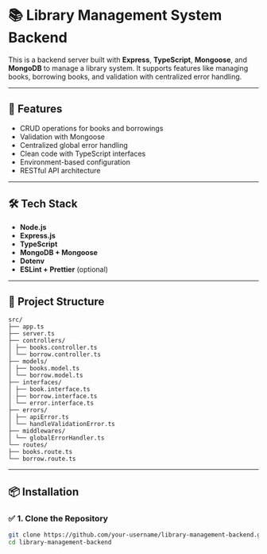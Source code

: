 # 📚 Library Management System Backend

This is a backend server built with **Express**, **TypeScript**, **Mongoose**, and **MongoDB** to manage a library system. It supports features like managing books, borrowing books, and validation with centralized error handling.

---

## 🚀 Features

- CRUD operations for books and borrowings
- Validation with Mongoose
- Centralized global error handling
- Clean code with TypeScript interfaces
- Environment-based configuration
- RESTful API architecture

---

## 🛠️ Tech Stack

- **Node.js**
- **Express.js**
- **TypeScript**
- **MongoDB + Mongoose**
- **Dotenv**
- **ESLint + Prettier** (optional)

---

## 📁 Project Structure

```
src/
├── app.ts
├── server.ts
├── controllers/
│ ├── books.controller.ts
│ └── borrow.controller.ts
├── models/
│ ├── books.model.ts
│ └── borrow.model.ts
├── interfaces/
│ ├── book.interface.ts
│ ├── borrow.interface.ts
│ └── error.interface.ts
├── errors/
│ ├── apiError.ts
│ └── handleValidationError.ts
├── middlewares/
│ └── globalErrorHandler.ts
└── routes/
├── books.route.ts
└── borrow.route.ts
```

---

## 📦 Installation

### ✅ 1. Clone the Repository

```bash
git clone https://github.com/your-username/library-management-backend.git
cd library-management-backend

```
